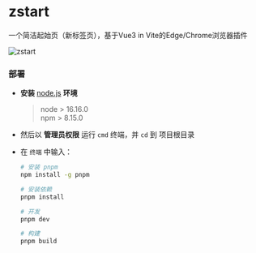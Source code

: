 # zstart

一个简洁起始页（新标签页），基于Vue3 in Vite的Edge/Chrome浏览器插件

![zstart](./public/screenshot.png)

### 部署

- **安装** [node.js](https://nodejs.org/zh-cn/) **环境**

  > node > 16.16.0  
  > npm > 8.15.0

- 然后以 **管理员权限** 运行 `cmd` 终端，并 `cd` 到 项目根目录
- 在 `终端` 中输入：

  ```bash
  # 安装 pnpm
  npm install -g pnpm

  # 安装依赖
  pnpm install

  # 开发
  pnpm dev

  # 构建
  pnpm build
  ```
